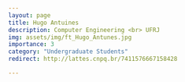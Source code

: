 ```yaml
---
layout: page
title: Hugo Antuines
description: Computer Engineering <br> UFRJ
img: assets/img/ft_Hugo_Antunes.jpg
importance: 3
category: "Undergraduate Students"
redirect: http://lattes.cnpq.br/7411576667158428

---
```

